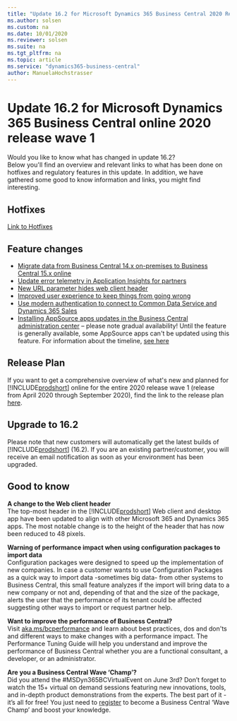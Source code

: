 ```yaml
---
title: "Update 16.2 for Microsoft Dynamics 365 Business Central 2020 Release Wave 1"
ms.author: solsen
ms.custom: na
ms.date: 10/01/2020
ms.reviewer: solsen
ms.suite: na
ms.tgt_pltfrm: na
ms.topic: article
ms.service: "dynamics365-business-central"
author: ManuelaHochstrasser
---
```


# Update 16.2 for Microsoft Dynamics 365 Business Central online 2020 release wave 1

Would you like to know what has changed in update 16.2?   
Below you'll find an overview and relevant links to what has been done on hotfixes and regulatory features in this update. In addition, we have gathered some good to know information and links, you might find interesting.  

## Hotfixes

[Link to Hotfixes](https://support.microsoft.com/help/4564072)

## Feature changes

- [Migrate data from Business Central 14.x on-premises to Business Central 15.x online](https://docs.microsoft.com/dynamics365-release-plan/2020wave1/dynamics365-business-central/migrate-data-business-central-14.x-on-premises-business-central-15.x-online)
- [Update error telemetry in Application Insights for partners](https://docs.microsoft.com/dynamics365-release-plan/2020wave1/dynamics365-business-central/update-error-telemetry-application-insights-partners) 
- [New URL parameter hides web client header](https://docs.microsoft.com/dynamics365-release-plan/2020wave1/dynamics365-business-central/new-url-parameter-hides-web-client-header)
- [Improved user experience to keep things from going wrong](https://docs.microsoft.com/dynamics365-release-plan/2020wave1/dynamics365-business-central/improved-user-experience-to-keep-things-from-going-wrong)
- [Use modern authentication to connect to Common Data Service and Dynamics 365 Sales](https://docs.microsoft.com/dynamics365/business-central/admin-common-data-service) 
- [Installing AppSource apps updates in the Business Central administration center](https://docs.microsoft.com/dynamics365/business-central/dev-itpro/administration/tenant-admin-center-manage-apps) – please note gradual availability! Until the feature is generally available, some AppSource apps can't be updated using this feature. For information about the timeline, [see here](https://docs.microsoft.com/dynamics365-release-plan/2020wave1/dynamics365-business-central/installing-appsource-apps-updates-business-central-administration-center)
<!-- - [Use modern authentication to set up Email Logging]() -->

## Release Plan

If you want to get a comprehensive overview of what's new and planned for [!INCLUDE[prodshort](../developer/includes/prodshort.md)] online for the entire 2020 release wave 1 (release from April 2020 through September 2020), find the link to the release plan [here](https://docs.microsoft.com/dynamics365-release-plan/2020wave1/dynamics365-business-central/planned-features). 

## Upgrade to 16.2

Please note that new customers will automatically get the latest builds of [!INCLUDE[prodshort](../developer/includes/prodshort.md)] (16.2). If you are an existing partner/customer, you will receive an email notification as soon as your environment has been upgraded. 

## Good to know

**A change to the Web client header**  
The top-most header in the [!INCLUDE[prodshort](../developer/includes/prodshort.md)] Web client and desktop app have been updated to align with other Microsoft 365 and Dynamics 365 apps. The most notable change is to the height of the header that has now been reduced to 48 pixels.

**Warning of performance impact when using configuration packages to import data**  
Configuration packages were designed to speed up the implementation of new companies. In case a customer wants to use Configuration Packages as a quick way to import data -sometimes big data- from other systems to Business Central, this small feature analyzes if the import will bring data to a new company or not and, depending of that and the size of the package, alerts the user that the performance of its tenant could be affected suggesting other ways to import or request partner help.

**Want to improve the performance of Business Central?**  
Visit [aka.ms/bcperformance](https://aka.ms/bcperformance) 
and learn about best practices, dos and don'ts and different ways to make changes with a performance impact. The Performance Tuning Guide will help you understand and improve the performance of Business Central whether you are a functional consultant, a developer, or an administrator. 

**Are you a Business Central Wave ‘Champ’?**  
Did you attend the #MSDyn365BCVirtualEvent on June 3rd? Don’t forget to watch the 15+ virtual on demand sessions featuring new innovations, tools, and in-depth product demonstrations from the experts. The best part of it - it’s all for free! You just need to [register](https://aka.ms/virtual/businesscentral/2020RW1) to become a Business Central ‘Wave Champ’ and boost your knowledge.  
